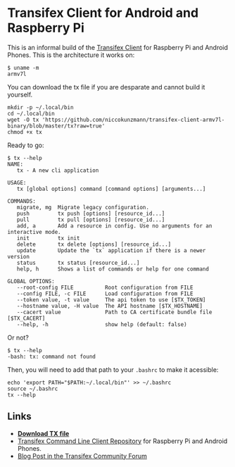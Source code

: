 # Transifex Client for Android and Raspberry Pi

This is an informal build of the [Transifex Client](https://github.com/transifex/transifex-client/) for Raspberry Pi and Android Phones.
This is the architecture it works on:

```
$ uname -m
armv7l
```

You can download the tx file if you are desparate and cannot build it yourself.

```
mkdir -p ~/.local/bin
cd ~/.local/bin
wget -O tx 'https://github.com/niccokunzmann/transifex-client-armv7l-binary/blob/master/tx?raw=true'
chmod +x tx
```

Ready to go:

```
$ tx --help
NAME:
   tx - A new cli application

USAGE:
   tx [global options] command [command options] [arguments...]

COMMANDS:
   migrate, mg  Migrate legacy configuration.
   push         tx push [options] [resource_id...]
   pull         tx pull [options] [resource_id...]
   add, a       Add a resource in config. Use no arguments for an interactive mode.
   init         tx init
   delete       tx delete [options] [resource_id...]
   update       Update the `tx` application if there is a newer version
   status       tx status [resource_id...]
   help, h      Shows a list of commands or help for one command

GLOBAL OPTIONS:
   --root-config FILE          Root configuration from FILE
   --config FILE, -c FILE      Load configuration from FILE
   --token value, -t value     The api token to use [$TX_TOKEN]
   --hostname value, -H value  The API hostname [$TX_HOSTNAME]
   --cacert value              Path to CA certificate bundle file [$TX_CACERT]
   --help, -h                  show help (default: false)
```

Or not?
```
$ tx --help
-bash: tx: command not found
```

Then, you will need to add that path to your `.bashrc` to make it acessible:
```
echo 'export PATH="$PATH:~/.local/bin"' >> ~/.bashrc
source ~/.bashrc
tx --help
```


## Links

- **[Download TX file](https://github.com/niccokunzmann/transifex-client-armv7l-binary/blob/master/tx?raw=true)**
- [Transifex Command Line Client Repository](https://github.com/transifex/transifex-client/) for Raspberry Pi and Android Phones.
- [Blog Post in the Transifex Community Forum](https://community.transifex.com/t/using-transifex-client-on-the-raspberry-pi-android-phone/2687)

